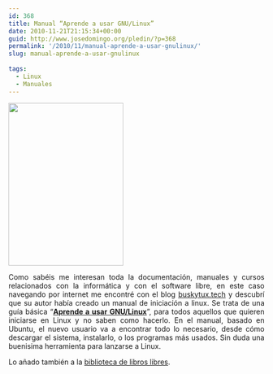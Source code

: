 ```yaml
---
id: 368
title: Manual “Aprende a usar GNU/Linux”
date: 2010-11-21T21:15:34+00:00
guid: http://www.josedomingo.org/pledin/?p=368
permalink: '/2010/11/manual-aprende-a-usar-gnulinux/'
slug: manual-aprende-a-usar-gnulinux
  
tags:
  - Linux
  - Manuales
---
```

<img class="aligncenter" title="linux" src="http://4.bp.blogspot.com/_YQDKXYswCt0/TOhxgVisQxI/AAAAAAAAA9M/xJ-HolNcZmc/s320/portada.jpg" alt="" width="226" height="320" />

<p style="text-align: justify;">
  Como sabéis me interesan toda la documentación, manuales y cursos relacionados con la informática y con el software libre, en este caso navegando por internet me encontré con el blog <a href="http://buskytuxtech.blogspot.com/2010/11/manual-aprende-uasr-linux-pdf.html">buskytux.tech</a> y descubrí que su autor había creado un manual de iniciación a linux. Se trata de una guía básica “<strong><a href="http://rapidshare.com/files/432133999/aprende_a_usar_linux.pdf">Aprende a usar GNU/Linux</a></strong>”, para todos aquellos que quieren iniciarse en Linux y no saben como hacerlo. En el manual, basado en Ubuntu, el nuevo usuario va a encontrar todo lo necesario, desde cómo descargar el sistema, instalarlo, o los programas más usados. Sin duda una buenisima herramienta para lanzarse a Linux.
</p>

<p style="text-align: justify;">
  Lo añado también a la <a href="http://www.josedomingo.org/web/mod/data/view.php?id=1670">biblioteca de libros libres</a>.
</p>

